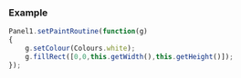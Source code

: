 
### Example 

```javascript
Panel1.setPaintRoutine(function(g)
{	
	g.setColour(Colours.white);	
	g.fillRect([0,0,this.getWidth(),this.getHeight()]);
});
```